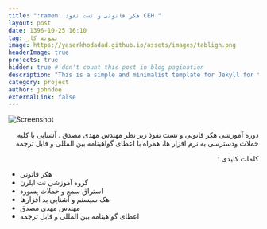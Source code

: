 ```yaml
---
title: ":ramen: هکر قانونی و تست نفوذ CEH "
layout: post
date: 1396-10-25 16:10
tag: نمونه کار 
image: https://yaserkhodadad.github.io/assets/images/tabligh.png
headerImage: true
projects: true
hidden: true # don't count this post in blog pagination
description: "This is a simple and minimalist template for Jekyll for those who likes to eat noodles."
category: project
author: johndoe
externalLink: false
---
```


![Screenshot](https://yaserkhodadad.github.io/assets/port/p8.png)


<p style="direction:rtl">
دوره آموزشی هکر قانونی و تست نفوذ زیر نظر مهندس مهدی مصدق . آشنایی با کلیه حملات ودسترسی به نرم افزار ها، همراه با اعطای گواهینامه بین المللی و قابل ترجمه

</p>

<p style="direction:rtl">
کلمات کلیدی :<br/>

- هکر قانونی  <br/>
- گروه آموزشی نت ایلرن <br/>
- استراق سمع و حملات پسورد <br/>
- هک سیستم و آشنایی بد افزارها <br/>
- مهندس مهدی مصدق <br/>
-   اعطای گواهینامه بین المللی و قابل ترجمه<br/>
</p>
